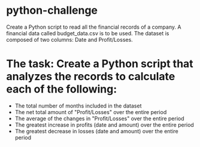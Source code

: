 # python-challenge
Create a Python script to read all the financial records of a company. 
A financial data called budget_data.csv is to be used. The dataset is composed of two columns: Date and Profit/Losses.

# The task: Create a Python script that analyzes the records to calculate each of the following:
  - The total number of months included in the dataset
  - The net total amount of "Profit/Losses" over the entire period
  - The average of the changes in "Profit/Losses" over the entire period
  - The greatest increase in profits (date and amount) over the entire period
  - The greatest decrease in losses (date and amount) over the entire period

